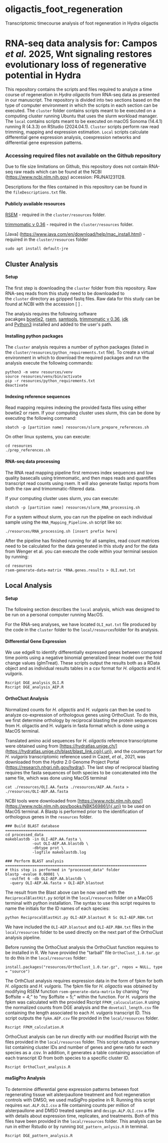 # oligactis_foot_regeneration
Transcriptomic timecourse analysis of foot regeneration in Hydra oligactis

# RNA-seq data analysis for: Campos *et al.* 2025, Wnt signaling restores evolutionary loss of regenerative potential in Hydra

This repository contains the scripts and files required to analyze a time course of regeneration in *Hydra oligactis* from RNA-seq data as presented in our manuscript. The repository is divided into two sections based on the type of computer environment in which the scripts in each section can be executed. The `cluster` folder contains scripts meant to be executed on a computing cluster running Ubuntu that uses the slurm workload manager. The `local` contains scripts meant to be executed on macOS Sonoma (14.4.1) running R (4.3.3) on RStudio (2024.04.1). `Cluster` scripts perform raw read trimming, mapping and expression estimation. `Local` scripts calculate differential gene expression analysis, coexpression networks and differential gene expression patterns.

### Accessing required files not available on the Github repository

Due to file size limitations on Github, this repository does not contain RNA-seq raw reads which can be found at the NCBI (https://www.ncbi.nlm.nih.gov) accession: PRJNA1231128.

Descriptions for the files contained in this repository can be found in the `fileDescriptions.txt` file.

#### Publicly available resources

[RSEM](https://github.com/deweylab/RSEM) - required in the `cluster/resources` folder.

[trimmomatic v 0.36](http://www.usadellab.org/cms/?page=trimmomatic) - required in 
the `cluster/resources` folder.

[Java] (https://www.java.com/en/download/help/mac_install.html) - required in the `cluster/resources` folder 

```
sudo apt install default-jre
```

## Cluster Analysis

#### Setup

The first step is downloading the `cluster` folder from this repository. Raw RNA-seq reads from this study need to be downloaded to the `cluster` directory as gzipped fastq files. Raw data for this study can be found at NCBI with the accession [ ] .

The analysis requires the following software pacakges [bowtie2](http://bowtie-bio.sourceforge.net/bowtie2/index.html), [rsem](https://deweylab.github.io/RSEM/), [samtools](http://www.htslib.org/), [trimmomatic v 0.36](http://www.usadellab.org/cms/?page=trimmomatic), [jdk](https://www.oracle.com/java/technologies/downloads/) and [Python3](https://www.python.org/download/releases/3.0/) installed and added to the user's path.

#### Installing python packages

The `cluster` analysis requires a number of python packages (listed in the `cluster/resources/python_requirements.txt` file). To create a virtual environment in which to download the required packages and run the analysis execute the following commands:

```         
python3 -m venv resources/venv
source resources/venv/bin/activate
pip -r resources/python_requirements.txt
deactivate
```

#### Indexing reference sequences

Read mapping requires indexing the provided fasta files using either bowtie2 or rsem. If your computing cluster uses slurm, this can be done by executing the following command:

```         
sbatch -p [partition name] resources/slurm_prepare_references.sh
```

On other linux systems, you can execute:

```         
cd resources
./prep_references.sh
```

#### RNA-seq data processing

The RNA read mapping pipeline first removes index sequences and low quality basecalls using trimmomatic, and then maps reads and quantifies transcript read counts using rsem. It will also generate fastqc reports from both the raw and trimommatic-filtered data.

If your computing cluster uses slurm, you can execute:

```         
sbatch -p [partition name] resources/slurm_RNA_processing.sh
```

For a system without slurm, you can run the pipeline on each individual sample using the `RNA_Mapping_Pipeline.sh` script like so:

```         
./resources/RNA_processing.sh [insert prefix here]
```

After the pipeline has finished running for all samples, read count matrices need to be calculated for the data generated in this study and for the data from Wenger et al. you can execute the code within your terminal session by running:

```         
cd resources
rsem-generate-data-matrix *RNA.genes.results > OLI.mat.txt
```

## Local Analysis

#### Setup

The following section describes the `local` analysis, which was designed to be run on a personal computer running MacOS.

For the RNA-seq analyses, we have located `OLI_mat.txt` file produced by the code in the `cluster` folder to the `local/resources`folder for its analysis.

#### Differential Gene Expression

We use edgeR to identify differentially expressed genes between compared time points using a negative binomial generalized linear model over the fold change values (glmTreat). These scripts output the results both as a RData object and as individual results tables in a csv format for *H. oligactis* and *H. vulgaris*.

```         
Rscript DGE_analysis_OLI.R
Rscript DGE_analysis_AEP.R
```

#### OrthoClust Analysis

Normalized counts for *H. oligactis* and *H. vulgaris* can then be used to analyze co-expression of orthologous genes using OrthoClust. To do this, we first determine orthology by reciprocal blasting the protein sequences from H. oligactis and H. vulgaris in fasta format which is done using a MacOS terminal.

Translated amino acid sequences for *H. oligactis* reference transcriptome were obtained using from [https://hydratlas.unige.ch/](https://hydratlas.unige.ch/blast/blast_link.cgi){.uri}, and the counterpart for *H. vulgaris* transcriptomic reference used in Cazet, *et al.*, 2021, was downloaded from the *Hydra* 2.0 Genome Project Portal (<https://research.nhgri.nih.gov/hydra/>). The last step of reciprocal blasting requires the fasta sequences of both species to be concatenated into the same file, which was done using MacOS terminal

```         
cat ./resources/OLI.AA.fasta ./resources/AEP.AA.fasta > ./resources/OLI-AEP.AA.fasta
```

NCBI tools were downloaded from [https://www.ncbi.nlm.nih.gov/](https://www.ncbi.nlm.nih.gov/books/NBK569861/){.uri} to be used on MacOS terminal. A Blastp is performed prior to the identification of orthologous genes in the `resources` folder.

```         
### Build BLAST database  ===============================================================
cd processed_data
makeblastdb -in OLI-AEP.AA.fasta \
            -out OLI-AEP.AA.blastdb \
            -dbtype prot \
            -logfile makeblastdb.log

### Perform BLAST analysis  ===============================================================
# this step is performed in "processed_data" folder
blastp -evalue 0.00001 \
  -outfmt 6 -db OLI-AEP.AA.blastdb \
  -query OLI-AEP.AA.fasta > OLI-AEP.blastout 
```

The result from the Blast above can be now used with the `ReciprocalBlastHit.py` script in the `local/resources` folder on a MacOS terminal with python installation. The syntax to use this script requires to name the initials for the ID names of each species:

```         
python ReciprocalBlastHit.py OLI-AEP.blastout R Sc OLI-AEP.RBH.txt
```

We have included the `OLI-AEP.blastout` and `OLI-AEP.RBH.txt` files in the `local/resources` folder to be used directly on the next part of the OrthoClust analysis pipeline.

Before running the OrthoClust analysis the OrthoClust function requires to be installed in R. We have provided the "tarball" file `OrthoClust_1.0.tar.gz` to do this in the `local/resources` folder:

```         
install.packages("resources/OrthoClust_1.0.tar.gz", repos = NULL, type = "source")
```

The OrthClust analysis requires expression data in the form of fpkm for both *H. oligactis* and *H. vulgaris.* The fpkm file for *H. oligactis* was obtained by modifying RSEM function `rsem-generate-data-matrix` by chaning "my \$offsite = 4;" to "my \$offsite = 5;" within the function. For *H. vulgaris* the fpkm was calculated with the provided Rscript `FPKM_calcuculation.R` using the normalized counts from DGE analysis and the `dovetail_length.csv` file containing the length associated to each *H. vulgaris* transcript ID. This script outputs the `fpkm.AEP.csv` file provided in the `local/resources` folder.

```         
Rscript FPKM_calculation.R
```

OrthoClust analysis can be run directly with our modified Rscript with the files provided in the `local/resources` folder. This script outputs a summary list containing cluster IDs and number of genes and gene ratio for each species as a .csv. In addition, it generates a table containing association of each transcript ID from both species to a specific cluster ID.

```         
Rscript OrthoClust_analysis.R
```

#### maSigPro Analysis

To determine differential gene expression patterns between foot regenerating tissue wit alsterpaullone treatment and foot regeneration controls with DMSO, we used maSigPro pipeline in R. Running this script requires `mat.ALP.OLI.csv` a file containing counts per million of alsterpaullone and DMSO treated samples and `design.ALP.OLI.csv` a file with details about expression time, replicates, and treatments. Both of this files have been provided in the `local/resources` folder. This analysis can be run in either Rstudio or by running `DGE_pattern_anlysis.R` in terminal.

```         
Rscript DGE_pattern_analysis.R
```

